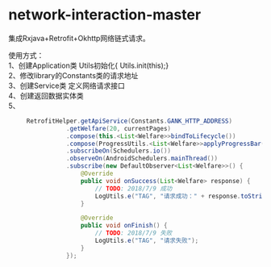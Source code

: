 network-interaction-master
==========================================
集成Rxjava+Retrofit+Okhttp网络链式请求。

使用方式：
<br/>
     1、创建Application类  Utils初始化{ Utils.init(this);}
<br/>
     2、修改library的Constants类的请求地址
<br/>
     3、创建Service类  定义网络请求接口
<br/>
     4、创建返回数据实体类
<br/>
     5、<br/>
```java
     RetrofitHelper.getApiService(Constants.GANK_HTTP_ADDRESS)
                .getWelfare(20, currentPages)
                .compose(this.<List<Welfare>>bindToLifecycle())
                .compose(ProgressUtils.<List<Welfare>>applyProgressBar(this))
                .subscribeOn(Schedulers.io())
                .observeOn(AndroidSchedulers.mainThread())
                .subscribe(new DefaultObserver<List<Welfare>>() {
                    @Override
                    public void onSuccess(List<Welfare> response) {
                        // TODO: 2018/7/9 成功
                        LogUtils.e("TAG", "请求成功：" + response.toString());
                    }

                    @Override
                    public void onFinish() {
                        // TODO: 2018/7/9 失败
                        LogUtils.e("TAG", "请求失败");
                    }
                });
```
     
